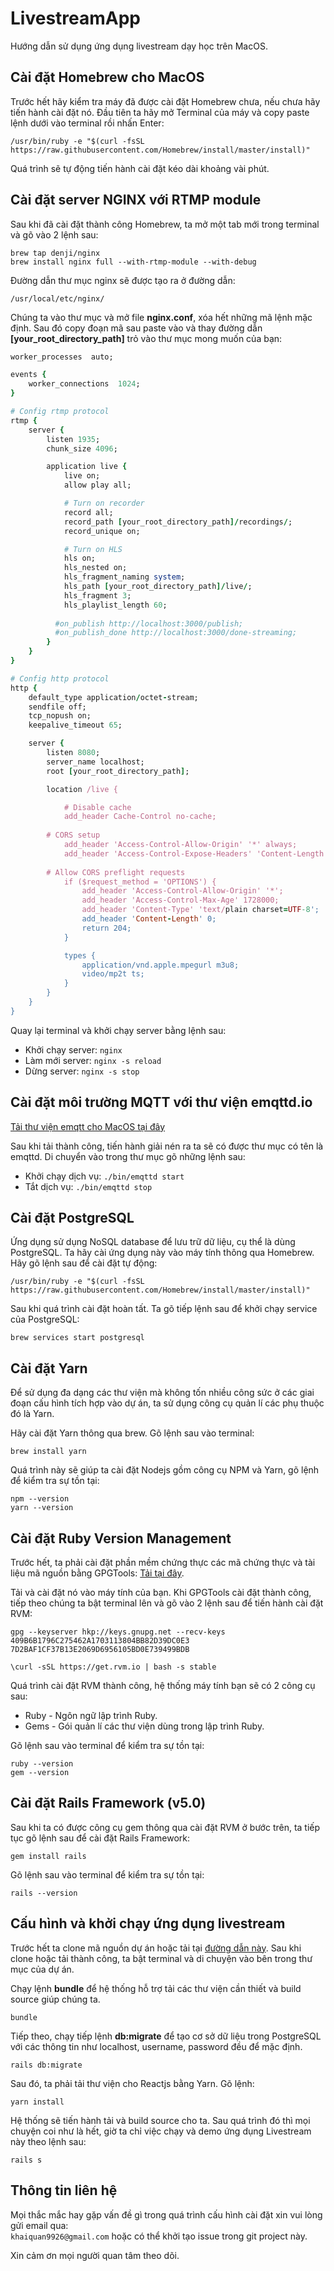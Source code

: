 # LivestreamApp
Hướng dẫn sử dụng ứng dụng livestream dạy học trên MacOS.

Cài đặt Homebrew cho MacOS
------

Trước hết hãy kiểm tra máy đã được cài đặt Homebrew chưa, nếu chưa hãy tiến hành cài đặt nó. Đầu tiên ta hãy mở Terminal của máy và copy paste lệnh dưới vào terminal rồi nhấn Enter:

`/usr/bin/ruby -e "$(curl -fsSL https://raw.githubusercontent.com/Homebrew/install/master/install)"`

Quá trình sẽ tự động tiến hành cài đặt kéo dài khoảng vài phút.

Cài đặt server NGINX với RTMP module
------

Sau khi đã cài đặt thành công Homebrew, ta mở một tab mới trong terminal và gõ vào 2 lệnh sau:

`brew tap denji/nginx`\
`brew install nginx full --with-rtmp-module --with-debug`

Đường dẫn thư mục nginx sẽ được tạo ra ở đường dẫn:

`/usr/local/etc/nginx/`

Chúng ta vào thư mục và mở file **nginx.conf**, xóa hết những mã lệnh mặc định. Sau đó copy đoạn mã sau paste vào và thay đường dẫn **[your_root_directory_path]** trỏ vào thư mục mong muốn của bạn:

```ruby
worker_processes  auto;

events {
    worker_connections  1024;
}

# Config rtmp protocol
rtmp {
    server {
        listen 1935;
        chunk_size 4096;

        application live {
            live on;
            allow play all;

            # Turn on recorder
            record all;
            record_path [your_root_directory_path]/recordings/;
            record_unique on;

            # Turn on HLS
            hls on;
            hls_nested on;
            hls_fragment_naming system;
            hls_path [your_root_directory_path]/live/;
            hls_fragment 3;
            hls_playlist_length 60;
            
          #on_publish http://localhost:3000/publish;
          #on_publish_done http://localhost:3000/done-streaming;
        }
    }
}

# Config http protocol
http {
    default_type application/octet-stream;
    sendfile off;
    tcp_nopush on;
    keepalive_timeout 65;

    server {
        listen 8080;
        server_name localhost;
        root [your_root_directory_path];

        location /live {

            # Disable cache
            add_header Cache-Control no-cache;
            
	    # CORS setup
            add_header 'Access-Control-Allow-Origin' '*' always;
            add_header 'Access-Control-Expose-Headers' 'Content-Length';
            	
	    # Allow CORS preflight requests
            if ($request_method = 'OPTIONS') {
                add_header 'Access-Control-Allow-Origin' '*';
                add_header 'Access-Control-Max-Age' 1728000;
                add_header 'Content-Type' 'text/plain charset=UTF-8';
                add_header 'Content-Length' 0;
                return 204;
            }

            types {
                application/vnd.apple.mpegurl m3u8;
                video/mp2t ts;
            }
        }
    }
}
```
Quay lại terminal và khởi chạy server bằng lệnh sau:
* Khởi chạy server: `nginx`
* Làm mới server: `nginx -s reload`
* Dừng server: `nginx -s stop`

Cài đặt môi trường MQTT với thư viện emqttd.io
------

[Tải thư viện emqtt cho MacOS tại đây](http://emqtt.io/downloads)

Sau khi tải thành công, tiến hành giải nén ra ta sẽ có được thư mục có tên là emqttd. Di chuyển vào trong thư mục gõ những lệnh sau:

* Khởi chạy dịch vụ: `./bin/emqttd start`
* Tắt dịch vụ: `./bin/emqttd stop`

Cài đặt PostgreSQL
------

Ứng dụng sử dụng NoSQL database để lưu trữ dữ liệu, cụ thể là dùng PostgreSQL. Ta hãy cài ứng dụng này vào máy tính thông qua Homebrew. Hãy gõ lệnh sau để cài đặt tự động:

`/usr/bin/ruby -e "$(curl -fsSL https://raw.githubusercontent.com/Homebrew/install/master/install)"`

Sau khi quá trình cài đặt hoàn tất. Ta gõ tiếp lệnh sau để khởi chạy service của PostgreSQL:

`brew services start postgresql`

Cài đặt Yarn
------

Để sử dụng đa dạng các thư viện mà không tốn nhiều công sức ở các giai đoạn cấu hình tích hợp vào dự án, ta sử dụng công cụ quản lí các phụ thuộc đó là Yarn. 

Hãy cài đặt Yarn thông qua brew. Gõ lệnh sau vào terminal:

`brew install yarn`

Quá trình này sẽ giúp ta cài đặt Nodejs gồm công cụ NPM và Yarn, gõ lệnh để kiểm tra sự tồn tại:

`npm --version`\
`yarn --version`

Cài đặt Ruby Version Management
------

Trước hết, ta phải cài đặt phần mềm chứng thực các mã chứng thực và tài liệu mã nguồn bằng GPGTools: [Tải tại đây](https://gpgtools.org/).

Tải và cài đặt nó vào máy tính của bạn. Khi GPGTools cài đặt thành công, tiếp theo chúng ta bật terminal lên và gõ vào 2 lệnh sau để tiến hành cài đặt RVM:

`gpg --keyserver hkp://keys.gnupg.net --recv-keys 409B6B1796C275462A1703113804BB82D39DC0E3 7D2BAF1CF37B13E2069D6956105BD0E739499BDB`

`\curl -sSL https://get.rvm.io | bash -s stable`

Quá trình cài đặt RVM thành công, hệ thống máy tính bạn sẽ có 2 công cụ sau:
* Ruby - Ngôn ngữ lập trình Ruby.
* Gems - Gói quản lí các thư viện dùng trong lập trình Ruby.

Gõ lệnh sau vào terminal để kiểm tra sự tồn tại:

`ruby --version`\
`gem --version`

Cài đặt Rails Framework (v5.0)
------

Sau khi ta có được công cụ gem thông qua cài đặt RVM ở bước trên, ta tiếp tục gõ lệnh sau để cài đặt Rails Framework:

`gem install rails`

Gõ lệnh sau vào terminal để kiểm tra sự tồn tại:

`rails --version`

Cấu hình và khởi chạy ứng dụng livestream
------

Trước hết ta clone mã nguồn dự án hoặc tải tại [đường dẫn này](google.com). Sau khi clone hoặc tải thành công, ta bật terminal và di chuyện vào bên trong thư mục của dự án. 

Chạy lệnh **bundle** để hệ thống hỗ trợ tải các thư viện cần thiết và build source giúp chúng ta.

`bundle`

Tiếp theo, chạy tiếp lệnh **db:migrate** để tạo cơ sở dữ liệu trong PostgreSQL với các thông tin như localhost, username, password đều để mặc định.

`rails db:migrate`

Sau đó, ta phải tải thư viện cho Reactjs bằng Yarn. Gõ lệnh:

`yarn install`

Hệ thống sẽ tiến hành tải và build source cho ta. Sau quá trình đó thì mọi chuyện coi như là hết, giờ ta chỉ việc chạy và demo ứng dụng Livestream này theo lệnh sau:

`rails s`

Thông tin liên hệ
------

Mọi thắc mắc hay gặp vấn đề gì trong quá trình cấu hình cài đặt xin vui lòng gửi email qua:\
`khaiquan9926@gmail.com`
hoặc có thể khởi tạo issue trong git project này.

Xin cảm ơn mọi người quan tâm theo dõi.
